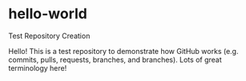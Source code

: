 # hello-world
Test Repository Creation

Hello! This is a test repository to demonstrate how GitHub works (e.g. commits, pulls, requests, branches, and branches). Lots of great terminology here!
